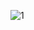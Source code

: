 ![1](https://user-images.githubusercontent.com/93067383/138582436-68e13e0b-bb10-441a-a691-6aded3f11e6c.PNG)
